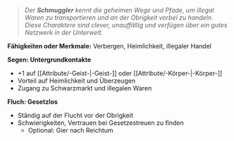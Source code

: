 >_Der **Schmuggler** kennt die geheimen Wege und Pfade, um illegal Waren zu transportieren und an der Obrigkeit vorbei zu handeln. Diese Charaktere sind clever, unauffällig und verfügen über ein gutes Netzwerk in der Unterwelt._  
  
**Fähigkeiten oder Merkmale:** Verbergen, Heimlichkeit, illegaler Handel  
  
**Segen: Untergrundkontakte**  
  
- +1 auf [[Attribute/-Geist-|-Geist-]] oder [[Attribute/-Körper-|-Körper-]]  
- Vorteil auf Heimlichkeit und Überzeugen  
- Zugang zu Schwarzmarkt und illegalen Waren  
  
**Fluch: Gesetzlos**  
  
- Ständig auf der Flucht vor der Obrigkeit  
- Schwierigkeiten, Vertrauen bei Gesetzestreuen zu finden  
    - Optional: Gier nach Reichtum